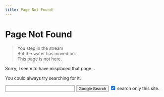 ```yaml
---
title: Page Not Found!
---
```

# Page Not Found

> You step in the stream   
> But the water has moved on.   
> This page is not here.

Sorry, I seem to have misplaced that page...

You could always try searching for it.

<div class="sitesearch">
  <form method="get" action="http://www.google.com/search">
    <input type="text"   name="q" size="25" maxlength="255" value="" />
    <input type="submit" value="Google Search" />
    <input type="checkbox"  name="sitesearch" value="mark.reid.name" checked /> search only this site.
  </form>
</div>
